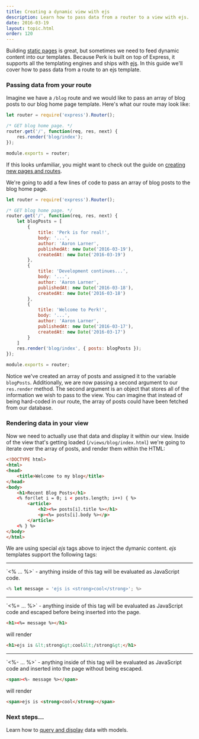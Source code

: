 ```yaml
---
title: Creating a dynamic view with ejs
description: Learn how to pass data from a router to a view with ejs.
date: 2016-03-19
layout: topic.html
order: 120
---
```


Building [static pages](/v1/guides/creating-a-static-home-page.html) is great, but sometimes we need to feed dynamic content into our templates. Because Perk is built on top of Express, it supports all the templating engines and ships with [ejs](http://www.embeddedjs.com/). In this guide we'll cover how to pass data from a route to an ejs template.

### Passing data from your route

Imagine we have a `/blog` route and we would like to pass an array of blog posts to our blog home page template. Here's what our route may look like:

```js
let router = require('express').Router();

/* GET blog home page. */
router.get('/', function(req, res, next) {
	res.render('blog/index');
});

module.exports = router;
```

If this looks unfamiliar, you might want to check out the guide on [creating new pages and routes](/v1/guides/creating-new-pages-and-routes.html).

We're going to add a few lines of code to pass an array of blog posts to the blog home page.

```js
let router = require('express').Router();

/* GET blog home page. */
router.get('/', function(req, res, next) {
	let blogPosts = [
		{
			title: 'Perk is for real!',
			body: '...',
			author: 'Aaron Larner',
			publishedAt: new Date('2016-03-19'),
			createdAt: new Date('2016-03-19')
		},
		{
			title: 'Development continues...',
			body: '...',
			author: 'Aaron Larner',
			publishedAt: new Date('2016-03-18'),
			createdAt: new Date('2016-03-18')
		},
		{
			title: 'Welcome to Perk!',
			body: '...',
			author: 'Aaron Larner',
			publishedAt: new Date('2016-03-17'),
			createdAt: new Date('2016-03-17')
		}
	]
	res.render('blog/index', { posts: blogPosts });
});

module.exports = router;
```

Notice we've created an array of posts and assigned it to the variable `blogPosts`. Additionally, we are now passing a second argument to our `res.render` method. The second argument is an object that stores all of the information we wish to pass to the view. You can imagine that instead of being hard-coded in our route, the array of posts could have been fetched from our database.

### Rendering data in your view

Now we need to actually use that data and display it within our view. Inside of the view that's getting loaded (`/views/blog/index.html`) we're going to iterate over the array of posts, and render them within the HTML:

```html
<!DOCTYPE html>
<html>
<head>
	<title>Welcome to my blog</title>
</head>
<body>
	<h1>Recent Blog Posts</h1>
	<% for(let i = 0; i < posts.length; i++) { %>
		<article>
			<h2><%= posts[i].title %></h1>
			<p><%= posts[i].body %></p>
		</article>
	<% } %>
</body>
</html>
```

We are using special *ejs* tags above to inject the dymanic content. *ejs* templates support the following tags:

<hr>
`<% ... %>` - anything inside of this tag will be evaluated as JavaScript code.

```js
<% let message = 'ejs is <strong>cool</strong>'; %>
```
<hr>
`<%= ... %>` - anything inside of this tag will be evaluated as JavaScript code and escaped before being inserted into the page.

```html
<h1><%= message %></h1>
```
will render
```html
<h1>ejs is &lt;strong&gt;cool&lt;/strong&gt;</h1>
```
<hr>
`<%- ... %>` - anything inside of this tag will be evaluated as JavaScript code and inserted into the page without being escaped.

```html
<span><%- message %></span>
```
will render
```html
<span>ejs is <strong>cool</strong></span>
```

### Next steps...

Learn how to [query and display](/v1/guides/querying-and-displaying-data-with-models.html) data with models.
